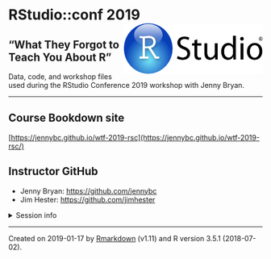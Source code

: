 
<!-- README.md is generated from README.Rmd. Please edit that file -->

# RStudio::conf 2019 <img src="RStudio-Logo.png" align="right" height="100" width="275"/>

## “What They Forgot to Teach You About R”

Data, code, and workshop files used during the RStudio Conference 2019
workshop with Jenny
Bryan.

-----

## Course Bookdown site

[https://jennybc.github.io/wtf-2019-rsc](https://jennybc.github.io/wtf-2019-rsc/)

## Instructor GitHub

  - Jenny Bryan: <https://github.com/jennybc>
  - Jim Hester: <https://github.com/jimhester>

<details>

<summary>Session info</summary>

``` r
devtools::session_info()
#> ─ Session info ──────────────────────────────────────────────────────────
#>  setting  value                       
#>  version  R version 3.5.1 (2018-07-02)
#>  os       macOS  10.14.2              
#>  system   x86_64, darwin15.6.0        
#>  ui       X11                         
#>  language (EN)                        
#>  collate  en_US.UTF-8                 
#>  ctype    en_US.UTF-8                 
#>  tz       America/Chicago             
#>  date     2019-01-17                  
#> 
#> ─ Packages ──────────────────────────────────────────────────────────────
#>  package     * version date       lib source        
#>  assertthat    0.2.0   2017-04-11 [1] CRAN (R 3.5.0)
#>  backports     1.1.3   2018-12-14 [1] CRAN (R 3.5.0)
#>  callr         3.1.1   2018-12-21 [1] CRAN (R 3.5.0)
#>  cli           1.0.1   2018-09-25 [1] CRAN (R 3.5.0)
#>  crayon        1.3.4   2017-09-16 [1] CRAN (R 3.5.0)
#>  desc          1.2.0   2018-05-01 [1] CRAN (R 3.5.0)
#>  devtools      2.0.1   2018-10-26 [1] CRAN (R 3.5.1)
#>  digest        0.6.18  2018-10-10 [1] CRAN (R 3.5.0)
#>  evaluate      0.12    2018-10-09 [1] CRAN (R 3.5.0)
#>  fs            1.2.6   2018-08-23 [1] CRAN (R 3.5.0)
#>  glue          1.3.0   2018-07-17 [1] CRAN (R 3.5.0)
#>  htmltools     0.3.6   2017-04-28 [1] CRAN (R 3.5.0)
#>  knitr         1.21    2018-12-10 [1] CRAN (R 3.5.1)
#>  magrittr      1.5     2014-11-22 [1] CRAN (R 3.5.0)
#>  memoise       1.1.0   2017-04-21 [1] CRAN (R 3.5.0)
#>  pkgbuild      1.0.2   2018-10-16 [1] CRAN (R 3.5.0)
#>  pkgload       1.0.2   2018-10-29 [1] CRAN (R 3.5.0)
#>  prettyunits   1.0.2   2015-07-13 [1] CRAN (R 3.5.0)
#>  processx      3.2.1   2018-12-05 [1] CRAN (R 3.5.0)
#>  ps            1.3.0   2018-12-21 [1] CRAN (R 3.5.0)
#>  R6            2.3.0   2018-10-04 [1] CRAN (R 3.5.0)
#>  Rcpp          1.0.0   2018-11-07 [1] CRAN (R 3.5.0)
#>  remotes       2.0.2   2018-10-30 [1] CRAN (R 3.5.0)
#>  rlang         0.3.1   2019-01-08 [1] CRAN (R 3.5.2)
#>  rmarkdown     1.11    2018-12-08 [1] CRAN (R 3.5.0)
#>  rprojroot     1.3-2   2018-01-03 [1] CRAN (R 3.5.0)
#>  sessioninfo   1.1.1   2018-11-05 [1] CRAN (R 3.5.0)
#>  stringi       1.2.4   2018-07-20 [1] CRAN (R 3.5.0)
#>  stringr       1.3.1   2018-05-10 [1] CRAN (R 3.5.0)
#>  testthat      2.0.1   2018-10-13 [1] CRAN (R 3.5.0)
#>  usethis       1.4.0   2018-08-14 [1] CRAN (R 3.5.0)
#>  withr         2.1.2   2018-03-15 [1] CRAN (R 3.5.0)
#>  xfun          0.4     2018-10-23 [1] CRAN (R 3.5.0)
#>  yaml          2.2.0   2018-07-25 [1] CRAN (R 3.5.0)
#> 
#> [1] /Users/sfield/r_libs
#> [2] /Library/Frameworks/R.framework/Versions/3.5/Resources/library
```

</details>

-----

Created on 2019-01-17 by
[Rmarkdown](https://github.com/rstudio/rmarkdown) (v1.11) and R version
3.5.1 (2018-07-02).
